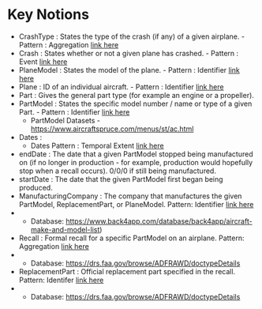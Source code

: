 # Key Notions 

* CrashType : States the type of the crash (if any) of a given airplane. - Pattern : Aggregation [link here]( https://github.com/kastle-lab/modular-ontology-design-library/tree/master/modl/aggregation)
* Crash : States whether or not a given plane has crashed. - Pattern : Event [link here](https://github.com/kastle-lab/modular-ontology-design-library/tree/master/modl/event)
* PlaneModel : States the model of the plane. - Pattern : Identifier [link here](https://github.com/kastle-lab/modular-ontology-design-library/tree/master/modl/identifier)
* Plane : ID of an individual aircraft. - Pattern : Identifier [link here](https://github.com/kastle-lab/modular-ontology-design-library/tree/master/modl/identifier
)
* Part : Gives the general part type (for example an engine or a propeller).
* PartModel : States the specific model number / name or type of a given Part. - Pattern : Identifier [link here]( https://github.com/kastle-lab/modular-ontology-design-library/tree/master/modl/identifier) 
  * PartModel Datasets - https://www.aircraftspruce.com/menus/st/ac.html 
* Dates : 
  * Dates Pattern : Temporal Extent [link here]( https://github.com/kastle-lab/modular-ontology-design-library/tree/master/modl/temporal-extent)
* endDate : The date that a given PartModel stopped being manufactured on (if no longer in production - for example, production would hopefully stop when a recall occurs). 0/0/0 if still being manufactured.  
* startDate : The date that the given PartModel first began being produced. 
* ManufacturingCompany : The company that manufactures the given PartModel, ReplacementPart, or PlaneModel.  Pattern: Identifier [link here]( https://github.com/kastle-lab/modular-ontology-design-library/tree/master/modl/identifier) 
*   - Database: https://www.back4app.com/database/back4app/aircraft-make-and-model-list)
* Recall : Formal recall for a specific PartModel on an airplane. Pattern: Aggregation [link here]( https://github.com/kastle-lab/modular-ontology-design-library/tree/master/modl/aggregation) 
*   - Database: https://drs.faa.gov/browse/ADFRAWD/doctypeDetails
* ReplacementPart : Official replacement part specified in the recall. Pattern: Identifer [link here]( https://github.com/kastle-lab/modular-ontology-design-library/tree/master/modl/identifier)  
*   - Database: https://drs.faa.gov/browse/ADFRAWD/doctypeDetails
